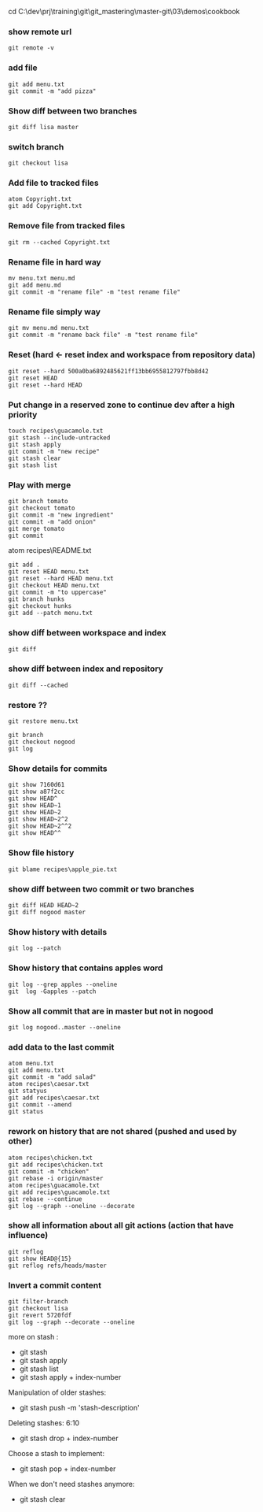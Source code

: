 cd C:\dev\prj\training\git\git_mastering\master-git\03\demos\cookbook

### show remote url
```
git remote -v
```

### add file
```
git add menu.txt
git commit -m "add pizza"
```

### Show diff between two branches
```
git diff lisa master
```

### switch branch
```
git checkout lisa
```

### Add file to tracked files
```
atom Copyright.txt
git add Copyright.txt
```

### Remove file from tracked files
```
git rm --cached Copyright.txt
```

### Rename file in hard way
```
mv menu.txt menu.md
git add menu.md
git commit -m "rename file" -m "test rename file"
```

### Rename file simply way
```
git mv menu.md menu.txt
git commit -m "rename back file" -m "test rename file"
```

### Reset (hard <- reset index and workspace from repository data)
```
git reset --hard 500a0ba6892485621ff13bb6955812797fbb8d42
git reset HEAD
git reset --hard HEAD
```

### Put change in a reserved zone to continue dev after a high priority
```
touch recipes\guacamole.txt
git stash --include-untracked
git stash apply
git commit -m "new recipe"
git stash clear
git stash list
```

### Play with merge
```
git branch tomato
git checkout tomato
git commit -m "new ingredient"
git commit -m "add onion"
git merge tomato
git commit
```


atom recipes\README.txt
```
git add .
git reset HEAD menu.txt
git reset --hard HEAD menu.txt
git checkout HEAD menu.txt
git commit -m "to uppercase"
git branch hunks
git checkout hunks
git add --patch menu.txt
```

### show diff between workspace and index
```
git diff
```

### show diff between index and repository
```
git diff --cached
```

### restore ??
```
git restore menu.txt

git branch
git checkout nogood
git log
```

### Show details for commits
```
git show 7160d61
git show a87f2cc
git show HEAD^
git show HEAD~1
git show HEAD~2
git show HEAD~2^2
git show HEAD~2^^2
git show HEAD^^
```

### Show file history
```
git blame recipes\apple_pie.txt
```

### show diff between two commit or two branches
```
git diff HEAD HEAD~2
git diff nogood master
```

### Show history with details
```
git log --patch
```

### Show history that contains apples word
```
git log --grep apples --oneline
git  log -Gapples --patch
```

### Show all commit that are in master but not in nogood
```
git log nogood..master --oneline
```

### add data to the last commit
```
atom menu.txt
git add menu.txt
git commit -m "add salad"
atom recipes\caesar.txt
git statyus
git add recipes\caesar.txt
git commit --amend
git status
```

### rework on history that are not shared (pushed and used by other)
```
atom recipes\chicken.txt
git add recipes\chicken.txt
git commit -m "chicken"
git rebase -i origin/master
atom recipes\guacamole.txt
git add recipes\guacamole.txt
git rebase --continue
git log --graph --oneline --decorate
```

### show all information about all git actions (action that have influence)
```
git reflog
git show HEAD@{15}
git reflog refs/heads/master
```

### Invert a commit content
```
git filter-branch
git checkout lisa
git revert 5720fdf
git log --graph --decorate --oneline
```


more on stash :

- git stash
- git stash apply
- git stash list
- git stash apply + index-number

Manipulation of older stashes:
- git stash push -m 'stash-description'

Deleting stashes: 6:10
- git stash drop + index-number

Choose a stash to implement:
- git stash pop + index-number

When we don't need stashes anymore:
- git stash clear
